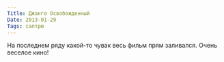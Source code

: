 ```yaml
---
Title: Джанго Освобожденный
Date: 2013-01-29
Tags: саптрю
---
```


<div class="text">На последнем ряду какой-то чувак весь фильм прям заливался. Очень веселое кино!</div>